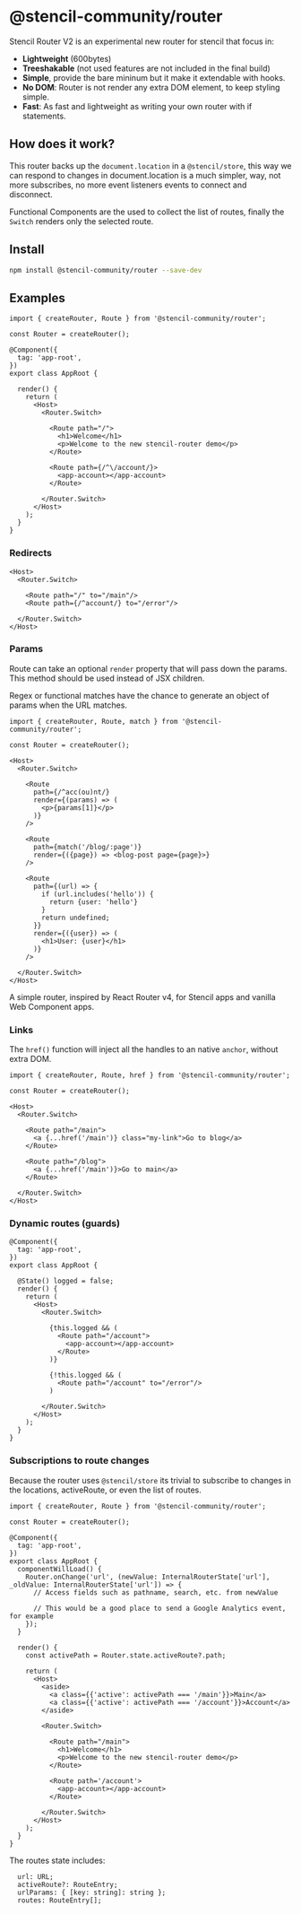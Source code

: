 
# @stencil-community/router

Stencil Router V2 is an experimental new router for stencil that focus in:

- **Lightweight** (600bytes)
- **Treeshakable** (not used features are not included in the final build)
- **Simple**, provide the bare mininum but it make it extendable with hooks.
- **No DOM**: Router is not render any extra DOM element, to keep styling simple.
- **Fast**: As fast and lightweight as writing your own router with if statements.

## How does it work?

This router backs up the `document.location` in a `@stencil/store`, this way we can respond to changes in document.location is a much simpler, way, not more subscribes, no more event listeners events to connect and disconnect.

Functional Components are the used to collect the list of routes, finally the `Switch` renders only the selected route.


## Install

```bash
npm install @stencil-community/router --save-dev
```

## Examples

```tsx
import { createRouter, Route } from '@stencil-community/router';

const Router = createRouter();

@Component({
  tag: 'app-root',
})
export class AppRoot {

  render() {
    return (
      <Host>
        <Router.Switch>

          <Route path="/">
            <h1>Welcome</h1>
            <p>Welcome to the new stencil-router demo</p>
          </Route>

          <Route path={/^\/account/}>
            <app-account></app-account>
          </Route>

        </Router.Switch>
      </Host>
    );
  }
}
```

### Redirects
```tsx
<Host>
  <Router.Switch>

    <Route path="/" to="/main"/>
    <Route path={/^account/} to="/error"/>

  </Router.Switch>
</Host>
```

### Params

Route can take an optional `render` property that will pass down the params. This method should be used instead of JSX children.

Regex or functional matches have the chance to generate an object of params when the URL matches.


```tsx
import { createRouter, Route, match } from '@stencil-community/router';

const Router = createRouter();

<Host>
  <Router.Switch>

    <Route
      path={/^acc(ou)nt/}
      render={(params) => (
        <p>{params[1]}</p>
      )}
    />

    <Route
      path={match('/blog/:page')}
      render={({page}) => <blog-post page={page}>}
    />

    <Route
      path={(url) => {
        if (url.includes('hello')) {
          return {user: 'hello'}
        }
        return undefined;
      }}
      render={({user}) => (
        <h1>User: {user}</h1>
      )}
    />

  </Router.Switch>
</Host>
```

A simple router, inspired by React Router v4, for Stencil apps and vanilla Web Component apps.
### Links

The `href()` function will inject all the handles to an native `anchor`, without extra DOM.

```tsx
import { createRouter, Route, href } from '@stencil-community/router';

const Router = createRouter();

<Host>
  <Router.Switch>

    <Route path="/main">
      <a {...href('/main')} class="my-link">Go to blog</a>
    </Route>

    <Route path="/blog">
      <a {...href('/main')}>Go to main</a>
    </Route>

  </Router.Switch>
</Host>
```


### Dynamic routes (guards)

```tsx
@Component({
  tag: 'app-root',
})
export class AppRoot {

  @State() logged = false;
  render() {
    return (
      <Host>
        <Router.Switch>

          {this.logged && (
            <Route path="/account">
              <app-account></app-account>
            </Route>
          )}

          {!this.logged && (
            <Route path="/account" to="/error"/>
          )

        </Router.Switch>
      </Host>
    );
  }
}
```

### Subscriptions to route changes

Because the router uses `@stencil/store` its trivial to subscribe to changes in the locations, activeRoute, or even the list of routes.

```tsx
import { createRouter, Route } from '@stencil-community/router';

const Router = createRouter();

@Component({
  tag: 'app-root',
})
export class AppRoot {
  componentWillLoad() {
    Router.onChange('url', (newValue: InternalRouterState['url'], _oldValue: InternalRouterState['url']) => {
      // Access fields such as pathname, search, etc. from newValue

      // This would be a good place to send a Google Analytics event, for example
    });
  }

  render() {
    const activePath = Router.state.activeRoute?.path;

    return (
      <Host>
        <aside>
          <a class={{'active': activePath === '/main'}}>Main</a>
          <a class={{'active': activePath === '/account'}}>Account</a>
        </aside>

        <Router.Switch>

          <Route path="/main">
            <h1>Welcome</h1>
            <p>Welcome to the new stencil-router demo</p>
          </Route>

          <Route path='/account'>
            <app-account></app-account>
          </Route>

        </Router.Switch>
      </Host>
    );
  }
}
```
The routes state includes:
```tsx
  url: URL;
  activeRoute?: RouteEntry;
  urlParams: { [key: string]: string };
  routes: RouteEntry[];
```

[wiki]: https://github.com/stencil-community/stencil-router/wiki

[npm-badge]: https://img.shields.io/npm/v/@stencil-community/router.svg
[npm-badge-url]: https://www.npmjs.com/package/@stencil-community/router
